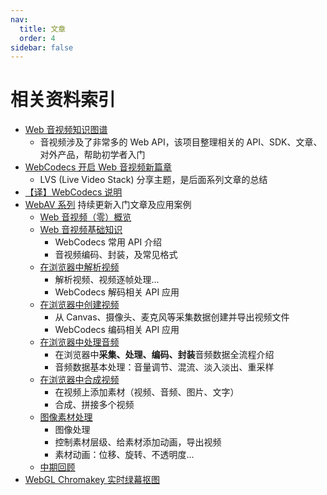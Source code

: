 ```yaml
---
nav:
  title: 文章
  order: 4
sidebar: false
---
```


# 相关资料索引

- [Web 音视频知识图谱](https://github.com/hughfenghen/WebAV-KnowledgeGraph)
  - 音视频涉及了非常多的 Web API，该项目整理相关的 API、SDK、文章、对外产品，帮助初学者入门
- [WebCodecs 开启 Web 音视频新篇章](//hughfenghen.github.io/posts/2023/10/06/webcodecs-new-era-for-media-on-the-web/)
  - LVS (Live Video Stack) 分享主题，是后面系列文章的总结
- [【译】WebCodecs 说明](https://hughfenghen.github.io/posts/2023/10/02/webcodecs-explainer/)
- [WebAV 系列](https://hughfenghen.github.io/tag/WebAV/) 持续更新入门文章及应用案例
  - [Web 音视频（零）概览](//hughfenghen.github.io/posts/2023/07/16/webav-0-overview/)
  - [Web 音视频基础知识](//hughfenghen.github.io/posts/2023/07/19/webav-1-basic/)
    - WebCodecs 常用 API 介绍
    - 音视频编码、封装，及常见格式
  - [在浏览器中解析视频](//hughfenghen.github.io/posts/2023/07/23/webav-2-parse-video/)
    - 解析视频、视频逐帧处理...
    - WebCodecs 解码相关 API 应用
  - [在浏览器中创建视频](//hughfenghen.github.io/posts/2023/07/31/webav-3-create-video/)
    - 从 Canvas、摄像头、麦克风等采集数据创建并导出视频文件
    - WebCodecs 编码相关 API 应用
  - [在浏览器中处理音频](//hughfenghen.github.io/posts/2023/08/05/webav-4-process-audio/)
    - 在浏览器中**采集、处理、编码、封装**音频数据全流程介绍
    - 音频数据基本处理：音量调节、混流、淡入淡出、重采样
  - [在浏览器中合成视频](//hughfenghen.github.io/posts/2023/08/12/webav-5-combine/)
    - 在视频上添加素材（视频、音频、图片、文字）
    - 合成、拼接多个视频
  - [图像素材处理](//hughfenghen.github.io/posts/2023/08/19/webav-6-process-image/)
    - 图像处理
    - 控制素材层级、给素材添加动画，导出视频
    - 素材动画：位移、旋转、不透明度...
  - [中期回顾](//hughfenghen.github.io/posts/2023/08/19/webav-7-mid-review/)
- [WebGL Chromakey 实时绿幕抠图](https://hughfenghen.github.io/posts/2023/07/07/webgl-chromakey/)
